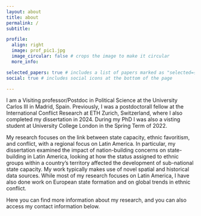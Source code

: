 ```yaml
---
layout: about
title: about
permalink: /
subtitle:  

profile:
  align: right
  image: prof_pic1.jpg
  image_circular: false # crops the image to make it circular
  more_info: 

selected_papers: true # includes a list of papers marked as "selected={true}"
social: true # includes social icons at the bottom of the page

---
```


I am a Visiting professor/Postdoc in Political Science at the University Carlos III in Madrid, Spain. Previously, I was a postdoctorall fellow at the International Conflict Research at ETH Zurich, Switzerland, where I also completed my dissertation in 2024. During my PhD I was also a visting student at University College London in the Spring Term of 2022. 

My research focuses on the link between state capacity, ethnic favoritism, and conflict, with a regional focus on Latin America. In particular, my dissertation examined the impact of nation-building concerns on state-building in Latin America, looking at how the status assigned to ethnic groups within a country’s territory affected the development of sub-national state capacity. My work typically makes use of novel spatial and historical data sources. While most of my research focuses on Latin America, I have also done work on European state formation and on global trends in ethnic conflict. 

Here you can find more information about my research, and you can also access my contact information below.


